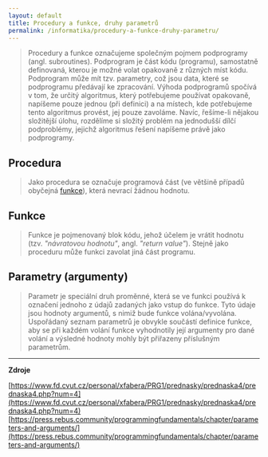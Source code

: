 ```yaml
---
layout: default
title: Procedury a funkce, druhy parametrů
permalink: /informatika/procedury-a-funkce-druhy-parametru/
---
```


> Procedury a funkce označujeme společným pojmem podprogramy (angl. subroutines). Podprogram je část kódu (programu), samostatně definovaná, kterou je možné volat opakovaně z různých míst kódu. Podprogram může mít tzv. parametry, což jsou data, které se podprogramu předávají ke zpracování. Výhoda podprogramů spočívá v tom, že určitý algoritmus, který potřebujeme používat opakovaně, napíšeme pouze jednou (při definici) a na místech, kde potřebujeme tento algoritmus provést, jej pouze zavoláme. Navíc, řešíme-li nějakou složitější úlohu, rozdělíme si složitý problém na jednodušší dílčí podproblémy, jejichž algoritmus řešení napíšeme právě jako podprogramy.

## Procedura

> Jako procedura se označuje programová část (ve většině případů obyčejná [funkce](#funkce)), která nevrací žádnou hodnotu.

## Funkce

> Funkce je pojmenovaný blok kódu, jehož účelem je vrátit hodnotu (tzv. *"návratovou hodnotu"*, angl. *"return value"*). Stejně jako proceduru může funkci zavolat jiná část programu.

## Parametry (argumenty)

> Parametr je speciální druh proměnné, která se ve funkci používá k označení jednoho z údajů zadaných jako vstup do funkce. Tyto údaje jsou hodnoty argumentů, s nimiž bude funkce volána/vyvolána. Uspořádaný seznam parametrů je obvykle součástí definice funkce, aby se při každém volání funkce vyhodnotily její argumenty pro dané volání a výsledné hodnoty mohly být přiřazeny příslušným parametrům.

------------------

**Zdroje**

[https://www.fd.cvut.cz/personal/xfabera/PRG1/prednasky/prednaska4/prednaska4.php?num=4](https://www.fd.cvut.cz/personal/xfabera/PRG1/prednasky/prednaska4/prednaska4.php?num=4)
[https://press.rebus.community/programmingfundamentals/chapter/parameters-and-arguments/](https://press.rebus.community/programmingfundamentals/chapter/parameters-and-arguments/)
